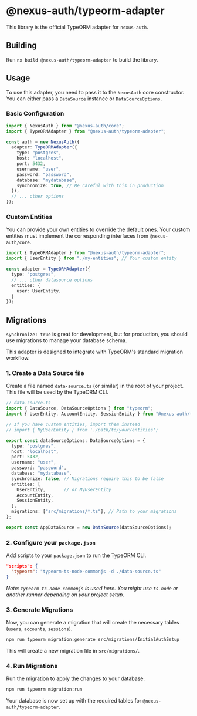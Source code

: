 # @nexus-auth/typeorm-adapter

This library is the official TypeORM adapter for `nexus-auth`.

## Building

Run `nx build @nexus-auth/typeorm-adapter` to build the library.

## Usage

To use this adapter, you need to pass it to the `NexusAuth` core constructor. You can either pass a `DataSource` instance or `DataSourceOptions`.

### Basic Configuration

```typescript
import { NexusAuth } from "@nexus-auth/core";
import { TypeORMAdapter } from "@nexus-auth/typeorm-adapter";

const auth = new NexusAuth({
  adapter: TypeORMAdapter({
    type: "postgres",
    host: "localhost",
    port: 5432,
    username: "user",
    password: "password",
    database: "mydatabase",
    synchronize: true, // Be careful with this in production
  }),
  // ... other options
});
```

### Custom Entities

You can provide your own entities to override the default ones. Your custom entities must implement the corresponding interfaces from `@nexus-auth/core`.

```typescript
import { TypeORMAdapter } from "@nexus-auth/typeorm-adapter";
import { UserEntity } from "./my-entities"; // Your custom entity

const adapter = TypeORMAdapter({
  type: "postgres",
  // ... other datasource options
  entities: {
    user: UserEntity,
  }
});
```

## Migrations

`synchronize: true` is great for development, but for production, you should use migrations to manage your database schema.

This adapter is designed to integrate with TypeORM's standard migration workflow.

### 1. Create a Data Source file

Create a file named `data-source.ts` (or similar) in the root of your project. This file will be used by the TypeORM CLI.

```typescript
// data-source.ts
import { DataSource, DataSourceOptions } from "typeorm";
import { UserEntity, AccountEntity, SessionEntity } from "@nexus-auth/typeorm-adapter/entities";

// If you have custom entities, import them instead
// import { MyUserEntity } from './path/to/your/entities';

export const dataSourceOptions: DataSourceOptions = {
  type: "postgres",
  host: "localhost",
  port: 5432,
  username: "user",
  password: "password",
  database: "mydatabase",
  synchronize: false, // Migrations require this to be false
  entities: [
    UserEntity,       // or MyUserEntity
    AccountEntity,
    SessionEntity,
  ],
  migrations: ["src/migrations/*.ts"], // Path to your migrations
};

export const AppDataSource = new DataSource(dataSourceOptions);
```

### 2. Configure your `package.json`

Add scripts to your `package.json` to run the TypeORM CLI.

```json
"scripts": {
  "typeorm": "typeorm-ts-node-commonjs -d ./data-source.ts"
}
```

*Note: `typeorm-ts-node-commonjs` is used here. You might use `ts-node` or another runner depending on your project setup.*

### 3. Generate Migrations

Now, you can generate a migration that will create the necessary tables (`users`, `accounts`, `sessions`).

```bash
npm run typeorm migration:generate src/migrations/InitialAuthSetup
```

This will create a new migration file in `src/migrations/`.

### 4. Run Migrations

Run the migration to apply the changes to your database.

```bash
npm run typeorm migration:run
```

Your database is now set up with the required tables for `@nexus-auth/typeorm-adapter`.
